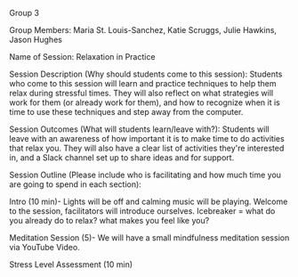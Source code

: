 Group 3


Group Members: Maria St. Louis-Sanchez, Katie Scruggs, Julie Hawkins, Jason Hughes

Name of Session: Relaxation in Practice

Session Description (Why should students come to this session):  Students who come to this session will learn and practice techniques to help them relax during stressful times. They will also reflect on what strategies will work for them (or already work for them), and how to recognize when it is time to use these techniques and step away from the computer.

Session Outcomes (What will students learn/leave with?): Students will leave with an awareness of how important it is to make time to do activities that relax you. They will also have a clear list of activities they're interested in, and a Slack channel set up to share ideas and for support.

Session Outline (Please include who is facilitating and how much time you are going to spend in each section):

Intro (10 min)- Lights will be off and calming music will be playing. Welcome to the session, facilitators will introduce ourselves. Icebreaker = what do you already do to relax? what makes you feel like you?

Meditation Session (5)- We will have a small mindfulness meditation session via YouTube Video.

Stress Level Assessment (10 min)

